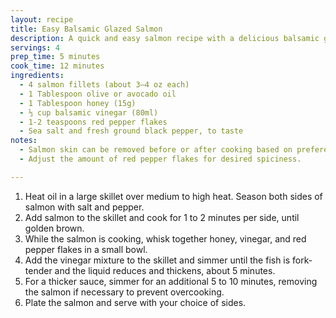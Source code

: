 ```yaml
---
layout: recipe
title: Easy Balsamic Glazed Salmon
description: A quick and easy salmon recipe with a delicious balsamic glaze, ready in under 20 minutes.
servings: 4
prep_time: 5 minutes
cook_time: 12 minutes
ingredients:
  - 4 salmon fillets (about 3–4 oz each)
  - 1 Tablespoon olive or avocado oil
  - 1 Tablespoon honey (15g)
  - ⅓ cup balsamic vinegar (80ml)
  - 1-2 teaspoons red pepper flakes
  - Sea salt and fresh ground black pepper, to taste
notes:
  - Salmon skin can be removed before or after cooking based on preference.
  - Adjust the amount of red pepper flakes for desired spiciness.

---
```


1. Heat oil in a large skillet over medium to high heat. Season both sides of salmon with salt and pepper.
2. Add salmon to the skillet and cook for 1 to 2 minutes per side, until golden brown.
3. While the salmon is cooking, whisk together honey, vinegar, and red pepper flakes in a small bowl.
4. Add the vinegar mixture to the skillet and simmer until the fish is fork-tender and the liquid reduces and thickens, about 5 minutes.
5. For a thicker sauce, simmer for an additional 5 to 10 minutes, removing the salmon if necessary to prevent overcooking.
6. Plate the salmon and serve with your choice of sides.
